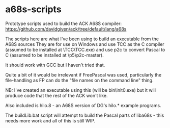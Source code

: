 # a68s-scripts
Prototype scripts used to build the ACK A68S compiler: https://github.com/davidgiven/ack/tree/default/lang/a68s

The scripts here are what I've been using to build an executable from the A68S sources
They are for use on Windows and use TCC as the C compiler (assumed to be installed at \TCC\TCC.exe)
and use p2c to convert Pascal to C (assumed to be installed at \p5\p2c-master).

It should work with GCC but I haven't tried that.

Quite a bit of it would be irrelevant if FreePascal was used, particularly the file-handling as FP
can do the "file names on the command line" thing.

NB: I've created an executable using this (will be bin\init0.exe) but it will produce code that the rest of the ACK won't like.

Also included is hilo.8 - an A68S version of DG's hilo.* example programs.

The buildLib.bat script will attempt to build the Pascal parts of liba68s - this needs more work and all of this is still WIP.
